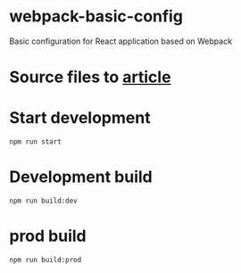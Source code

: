 # webpack-basic-config
Basic configuration for React application based on Webpack

# Source files to [article](https://instytutfullstack.pl/blog/webpack)

# Start development

```
npm run start
```

# Development build

```
npm run build:dev
```

# prod build

```
npm run build:prod
```
